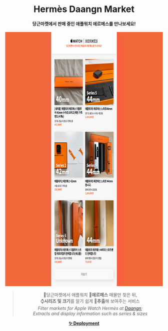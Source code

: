 <h1 align="center">
  Hermès Daangn Market
</h1>

<div align="center">
  <strong>
    당근마켓에서 판매 중인 애플워치 에르메스를 만나보세요!
  </strong>
  <br />
  <br />
  <a href="https://hermes-daangn.vercel.app/">
    <img src="./docs/images/preview.png" alt="Preview image of deployed application" height="812px" width="812px" />
  </a>
  <blockquote>
    🥕당근마켓에서 애플워치 🎠<strong>에르메스</strong> 매물만 찾은 뒤,<br />
    ⌚️<strong>시리즈 및 크기</strong>를 알기 쉽게 💉<strong>추출</strong>해 보여주는 서비스<br />
    <i>
      Filter markets for Apple Watch Hermès at <a href="https://www.daangn.com/">Daangn</a>;<br />
      Extracts and display information such as series & sizes
    </i>
  </blockquote>
</div>

<p align="center">
  <a href="https://hermes-daangn.vercel.app/">
    <strong>✨ Deployment</strong>
  </a>
</p>
